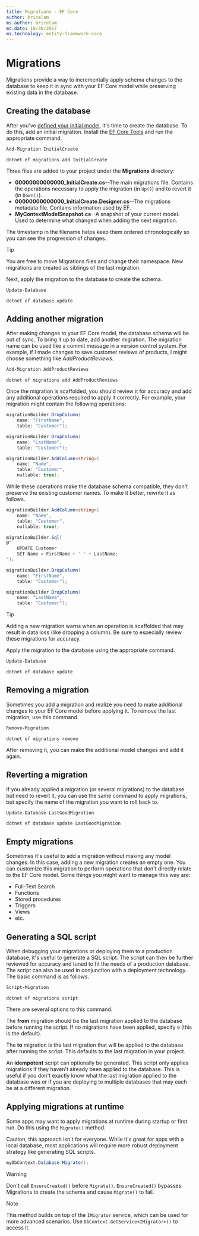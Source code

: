 ```yaml
---
title: Migrations - EF Core
author: bricelam
ms.author: bricelam
ms.date: 10/30/2017
ms.technology: entity-framework-core
---
```

Migrations
==========
Migrations provide a way to incrementally apply schema changes to the database to keep it in sync with your EF Core
model while preserving existing data in the database.

Creating the database
---------------------
After you've [defined your initial model][1], it's time to create the database. To do this, add an initial migration.
Install the [EF Core Tools][2] and run the appropriate command.

``` powershell
Add-Migration InitialCreate
```
``` Console
dotnet ef migrations add InitialCreate
```

Three files are added to your project under the **Migrations** directory:

* **00000000000000_InitialCreate.cs**--The main migrations file. Contains the operations necessary to apply the
  migration (in `Up()`) and to revert it (in `Down()`).
* **00000000000000_InitialCreate.Designer.cs**--The migrations metadata file. Contains information used by EF.
* **MyContextModelSnapshot.cs**--A snapshot of your current model. Used to determine what changed when adding the next
  migration.

The timestamp in the filename helps keep them ordered chronologically so you can see the progression of changes.

> [!TIP]
> You are free to move Migrations files and change their namespace. New migrations are created as siblings of the last
> migration.

Next, apply the migration to the database to create the schema.

``` powershell
Update-Database
```
``` Console
dotnet ef database update
```

Adding another migration
------------------------
After making changes to your EF Core model, the database schema will be out of sync. To bring it up to date, add another
migration. The migration name can be used like a commit message in a version control system. For example, if I made
changes to save customer reviews of products, I might choose something like *AddProductReviews*.

``` powershell
Add-Migration AddProductReviews
```
``` Console
dotnet ef migrations add AddProductReviews
```

Once the migration is scaffolded, you should review it for accuracy and add any additional operations required to apply
it correctly. For example, your migration might contain the following operations:

``` csharp
migrationBuilder.DropColumn(
    name: "FirstName",
    table: "Customer");

migrationBuilder.DropColumn(
    name: "LastName",
    table: "Customer");

migrationBuilder.AddColumn<string>(
    name: "Name",
    table: "Customer",
    nullable: true);
```

While these operations make the database schema compatible, they don't preserve the existing customer names. To make
it better, rewrite it as follows.

``` csharp
migrationBuilder.AddColumn<string>(
    name: "Name",
    table: "Customer",
    nullable: true);

migrationBuilder.Sql(
@"
    UPDATE Customer
    SET Name = FirstName + ' ' + LastName;
");

migrationBuilder.DropColumn(
    name: "FirstName",
    table: "Customer");

migrationBuilder.DropColumn(
    name: "LastName",
    table: "Customer");
```

> [!TIP]
> Adding a new migration warns when an operation is scaffolded that may result in data loss (like dropping a column). Be
> sure to especially review these migrations for accuracy.

Apply the migration to the database using the appropriate command.

``` powershell
Update-Database
```
``` Console
dotnet ef database update
```

Removing a migration
--------------------
Sometimes you add a migration and realize you need to make additional changes to your EF Core model before applying it.
To remove the last migration, use this command.

``` powershell
Remove-Migration
```
``` Console
dotnet ef migrations remove
```

After removing it, you can make the additional model changes and add it again.

Reverting a migration
---------------------
If you already applied a migration (or several migrations) to the database but need to revert it, you can use the same
command to apply migrations, but specify the name of the migration you want to roll back to.

``` powershell
Update-Database LastGoodMigration
```
``` Console
dotnet ef database update LastGoodMigration
```

Empty migrations
----------------
Sometimes it's useful to add a migration without making any model changes. In this case, adding a new migration creates
an empty one. You can customize this migration to perform operations that don't directly relate to the EF Core model.
Some things you might want to manage this way are:

* Full-Text Search
* Functions
* Stored procedures
* Triggers
* Views
* etc.

Generating a SQL script
-----------------------
When debugging your migrations or deploying them to a production database, it's useful to generate a SQL script. The
script can then be further reviewed for accuracy and tuned to fit the needs of a production database. The script can
also be used in conjunction with a deployment technology. The basic command is as follows.

``` powershell
Script-Migration
```
``` Console
dotnet ef migrations script
```

There are several options to this command.

The **from** migration should be the last migration applied to the database before running the script. If no migrations
have been applied, specify `0` (this is the default).

The **to** migration is the last migration that will be applied to the database after running the script. This defaults
to the last migration in your project.

An **idempotent** script can optionally be generated. This script only applies migrations if they haven't already been
applied to the database. This is useful if you don't exactly know what the last migration applied to the database was or
if you are deploying to multiple databases that may each be at a different migration.

Applying migrations at runtime
------------------------------
Some apps may want to apply migrations at runtime during startup or first run. Do this using the `Migrate()` method.

Caution, this approach isn't for everyone. While it's great for apps with a local database, most applications will
require more robust deployment strategy like generating SQL scripts.

``` csharp
myDbContext.Database.Migrate();
```

> [!WARNING]
> Don't call `EnsureCreated()` before `Migrate()`. `EnsureCreated()` bypasses Migrations to create the schema and
> cause `Migrate()` to fail.

> [!NOTE]
> This method builds on top of the `IMigrator` service, which can be used for more advanced scenarios. Use
> `DbContext.GetService<IMigrator>()` to access it.


  [1]: ../../modeling/index.md
  [2]: ../../miscellaneous/cli/index.md
